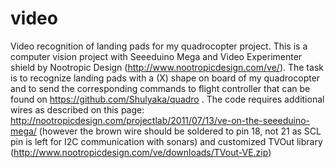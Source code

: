 video
=====

Video recognition of landing pads for my quadrocopter project.
This is a computer vision project with Seeeduino Mega and Video Experimenter shield by Nootropic Design (http://www.nootropicdesign.com/ve/).
The task is to recognize landing pads with a (X) shape on board of my quadrocopter and to send the corresponding commands to flight controller that can be found on https://github.com/Shulyaka/quadro .
The code requires additional wires as described on this page: http://nootropicdesign.com/projectlab/2011/07/13/ve-on-the-seeeduino-mega/  (however the brown wire should be soldered to pin 18, not 21 as SCL pin is left for I2C communication with sonars)
and customized TVOut library (http://www.nootropicdesign.com/ve/downloads/TVout-VE.zip)
